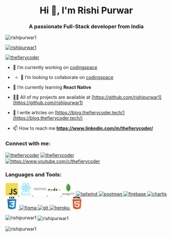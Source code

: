<h1 align="center">Hi 👋, I'm Rishi Purwar</h1>
<h3 align="center">A passionate Full-Stack developer from India</h3>

<p align="left"> <img src="https://komarev.com/ghpvc/?username=rishipurwar1&label=Profile%20views&color=0e75b6&style=flat" alt="rishipurwar1" /> </p>

<p align="left"> <a href="https://github.com/ryo-ma/github-profile-trophy"><img src="https://github-profile-trophy.vercel.app/?username=rishipurwar1" alt="rishipurwar1" /></a> </p>

<p align="left"> <a href="https://twitter.com/thefierycoder" target="blank"><img src="https://img.shields.io/twitter/follow/thefierycoder?logo=twitter&style=for-the-badge" alt="thefierycoder" /></a> </p>

- 🔭 I’m currently working on [codingspace](https://github.com/rishipurwar1/coding-space)

- - 👯 I’m looking to collaborate on [codingspace](https://github.com/rishipurwar1/coding-space)

- 🌱 I’m currently learning **React Native**

- 👨‍💻 All of my projects are available at [https://github.com/rishipurwar1](https://github.com/rishipurwar1)

- 📝 I write articles on [https://blog.thefierycoder.tech/](https://blog.thefierycoder.tech/)

- 📫 How to reach me **https://www.linkedin.com/in/thefierycoder/**

<h3 align="left">Connect with me:</h3>
<p align="left">
<a href="https://twitter.com/thefierycoder" target="blank"><img align="center" src="https://raw.githubusercontent.com/rahuldkjain/github-profile-readme-generator/master/src/images/icons/Social/twitter.svg" alt="thefierycoder" height="30" width="40" /></a>
<a href="https://linkedin.com/in/thefierycoder" target="blank"><img align="center" src="https://raw.githubusercontent.com/rahuldkjain/github-profile-readme-generator/master/src/images/icons/Social/linked-in-alt.svg" alt="thefierycoder" height="30" width="40" /></a>
<a href="https://www.youtube.com/c/https://www.youtube.com/c/thefierycoder" target="blank"><img align="center" src="https://raw.githubusercontent.com/rahuldkjain/github-profile-readme-generator/master/src/images/icons/Social/youtube.svg" alt="https://www.youtube.com/c/thefierycoder" height="30" width="40" /></a>
</p>

<h3 align="left">Languages and Tools:</h3>
<p align="left">
<a href="https://developer.mozilla.org/en-US/docs/Web/JavaScript" target="_blank"> <img src="https://raw.githubusercontent.com/devicons/devicon/master/icons/javascript/javascript-original.svg" alt="javascript" width="40" height="40"/> </a>
<a href="https://reactjs.org/" target="_blank"> <img src="https://raw.githubusercontent.com/devicons/devicon/master/icons/react/react-original-wordmark.svg" alt="react" width="40" height="40"/> </a>
<a href="https://expressjs.com" target="_blank"> <img src="https://raw.githubusercontent.com/devicons/devicon/master/icons/express/express-original-wordmark.svg" alt="express" width="40" height="40"/> </a>
<a href="https://nodejs.org" target="_blank"> <img src="https://raw.githubusercontent.com/devicons/devicon/master/icons/nodejs/nodejs-original-wordmark.svg" alt="nodejs" width="40" height="40"/> </a>
<a href="https://www.mongodb.com/" target="_blank"> <img src="https://raw.githubusercontent.com/devicons/devicon/master/icons/mongodb/mongodb-original-wordmark.svg" alt="mongodb" width="40" height="40"/> </a>
<a href="https://tailwindcss.com/" target="_blank"> <img src="https://www.vectorlogo.zone/logos/tailwindcss/tailwindcss-icon.svg" alt="tailwind" width="40" height="40"/> </a>
<a href="https://postman.com" target="_blank"> <img src="https://www.vectorlogo.zone/logos/getpostman/getpostman-icon.svg" alt="postman" width="40" height="40"/> </a>
<a href="https://firebase.google.com/" target="_blank"> <img src="https://www.vectorlogo.zone/logos/firebase/firebase-icon.svg" alt="firebase" width="40" height="40"/> </a>
<a href="https://www.chartjs.org" target="_blank"> <img src="https://www.chartjs.org/media/logo-title.svg" alt="chartjs" width="40" height="40"/> </a> <a href="https://www.w3schools.com/css/" target="_blank"> <img src="https://raw.githubusercontent.com/devicons/devicon/master/icons/css3/css3-original-wordmark.svg" alt="css3" width="40" height="40"/> </a>  <a href="https://www.figma.com/" target="_blank"> <img src="https://www.vectorlogo.zone/logos/figma/figma-icon.svg" alt="figma" width="40" height="40"/> </a>  <a href="https://git-scm.com/" target="_blank"> <img src="https://www.vectorlogo.zone/logos/git-scm/git-scm-icon.svg" alt="git" width="40" height="40"/> </a> <a href="https://heroku.com" target="_blank"> <img src="https://www.vectorlogo.zone/logos/heroku/heroku-icon.svg" alt="heroku" width="40" height="40"/> </a> <a href="https://www.w3.org/html/" target="_blank"> <img src="https://raw.githubusercontent.com/devicons/devicon/master/icons/html5/html5-original-wordmark.svg" alt="html5" width="40" height="40"/> </a></p>

<p><img align="left" src="https://github-readme-stats.vercel.app/api/top-langs?username=rishipurwar1&show_icons=true&locale=en&layout=compact" alt="rishipurwar1" /></p>

<p>&nbsp;<img align="center" src="https://github-readme-stats.vercel.app/api?username=rishipurwar1&show_icons=true&locale=en" alt="rishipurwar1" /></p>

<p><img align="center" src="https://github-readme-streak-stats.herokuapp.com/?user=rishipurwar1&" alt="rishipurwar1" /></p>
